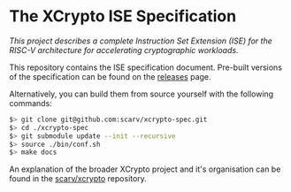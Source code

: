 # The XCrypto ISE Specification

*This project describes a complete Instruction Set Extension (ISE) for the
RISC-V architecture for accelerating cryptographic workloads.*

This repository contains the ISE specification document.
Pre-built versions of the specification can be found on the
[releases](https://github.com/scarv/xcrypto-spec/releases)
page.

Alternatively, you can build them from source yourself with the following
commands:

```sh
$> git clone git@github.com:scarv/xcrypto-spec.git
$> cd ./xcrypto-spec
$> git submodule update --init --recursive
$> source ./bin/conf.sh
$> make docs
```

An explanation of the broader XCrypto project and it's organisation
can be found in the [scarv/xcrypto](https://github.com/scarv/xcrypto)
repository.
